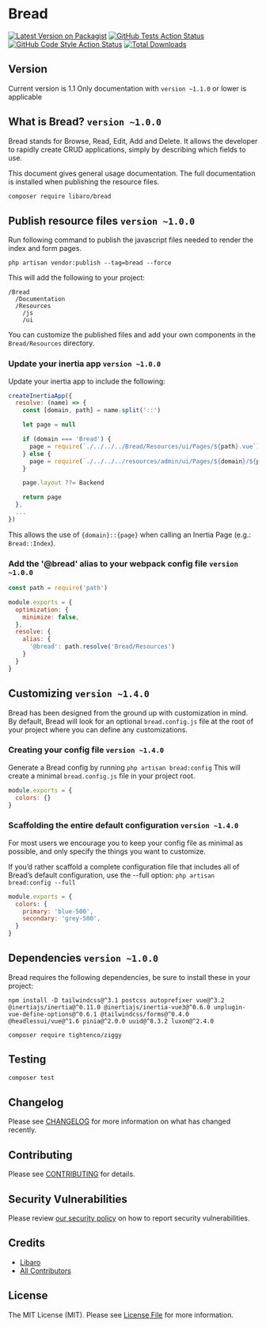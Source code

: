 # Bread

[![Latest Version on Packagist](https://img.shields.io/packagist/v/libaro/bread.svg?style=flat-square)](https://packagist.org/packages/libaro/bread)
[![GitHub Tests Action Status](https://img.shields.io/github/workflow/status/libaro-io/Bread/run-tests?label=tests)](https://github.com/libaro-io/Bread/actions?query=workflow%3Arun-tests+branch%3Amain)
[![GitHub Code Style Action Status](https://img.shields.io/github/workflow/status/libaro-io/Bread/Check%20&%20fix%20styling?label=code%20style)](https://github.com/libaro-io/Bread/actions?query=workflow%3A"Check+%26+fix+styling"+branch%3Amain)
[![Total Downloads](https://img.shields.io/packagist/dt/libaro/bread.svg?style=flat-square)](https://packagist.org/packages/libaro/bread)

## Version
Current version is 1.1
Only documentation with `version ~1.1.0` or lower is applicable

## What is Bread? `version ~1.0.0`

Bread stands for Browse, Read, Edit, Add and Delete. It allows the developer to rapidly create CRUD applications, simply
by describing which fields to use.

This document gives general usage documentation. The full documentation is installed
when publishing the resource files.

```bash
composer require libaro/bread
```

## Publish resource files `version ~1.0.0`

Run following command to publish the javascript files needed to render the index and form pages.

`php artisan vendor:publish --tag=bread --force`

This will add the following to your project:

```
/Bread
  /Documentation
  /Resources
    /js 
    /ui
```

You can customize the published files and add your own components in the `Bread/Resources` directory.

### Update your inertia app `version ~1.0.0`
Update your inertia app to include the following:
````javascript
createInertiaApp({
  resolve: (name) => {
    const [domain, path] = name.split('::')

    let page = null

    if (domain === 'Bread') {
      page = require(`./../../../Bread/Resources/ui/Pages/${path}.vue`).default
    } else {
      page = require(`./../../../resources/admin/ui/Pages/${domain}/${path}.vue`).default
    }

    page.layout ??= Backend

    return page
  },
  ...
})
````
This allows the use of `{domain}::{page}` when calling an Inertia Page (e.g.: `Bread::Index`).

### Add the '@bread' alias to your webpack config file `version ~1.0.0`
```javascript
const path = require('path')

module.exports = {
  optimization: {
    minimize: false,
  },
  resolve: {
    alias: {
      '@bread': path.resolve('Bread/Resources')
    }
  }
}
```

## Customizing `version ~1.4.0`

Bread has been designed from the ground up with customization in mind. By default, Bread will look for an
optional `bread.config.js` file at the root of your project where you can define any customizations.

### Creating your config file `version ~1.4.0`

Generate a Bread config by running `php artisan bread:config`
This will create a minimal `bread.config.js` file in your project root.

````js
module.exports = {
  colors: {}
}
````

### Scaffolding the entire default configuration `version ~1.4.0`

For most users we encourage you to keep your config file as minimal as possible, and only specify the things you want to
customize.

If you’d rather scaffold a complete configuration file that includes all of Bread’s default configuration, use the
--full option: `php artisan bread:config --full`

````js
module.exports = {
  colors: {
    primary: 'blue-500',
    secondary: 'grey-500',
  }
}
````

## Dependencies `version ~1.0.0`

Bread requires the following dependencies, be sure to install these in your project:

`npm install -D tailwindcss@^3.1 postcss autoprefixer vue@^3.2
@inertiajs/inertia@^0.11.0 @inertiajs/inertia-vue3@^0.6.0
unplugin-vue-define-options@^0.6.1 @tailwindcss/forms@^0.4.0
@headlessui/vue@^1.6 pinia@^2.0.0 uuid@^8.3.2 luxon@^2.4.0`

`composer require tightenco/ziggy`

## Testing

```bash
composer test
```

## Changelog

Please see [CHANGELOG](CHANGELOG.md) for more information on what has changed recently.

## Contributing

Please see [CONTRIBUTING](CONTRIBUTING.md) for details.

## Security Vulnerabilities

Please review [our security policy](../../security/policy) on how to report security vulnerabilities.

## Credits

- [Libaro](https://github.com/libaro-io)
- [All Contributors](../../contributors)

## License

The MIT License (MIT). Please see [License File](LICENSE.md) for more information.
